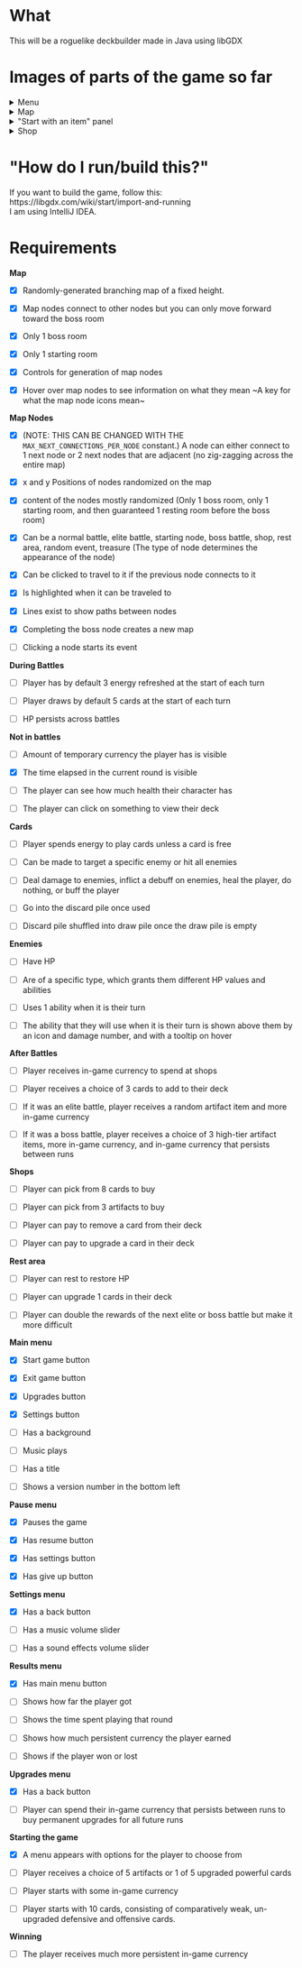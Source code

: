 <h1>What</h1>
This will be a roguelike deckbuilder made in Java using libGDX

<h1>Images of parts of the game so far</h1>
  <details><summary>Menu</summary>
   
![image](https://github.com/KyleSchubert/capstone-thing/assets/51379097/99c8f09e-0fc0-4fd7-8ae8-a605c67f2879)
   </details>
   
   <details><summary>Map</summary>
   
![image](https://github.com/KyleSchubert/capstone-thing/assets/51379097/3fd199f4-907c-4547-8824-537ed4b2071f)
   </details>

  <details><summary>"Start with an item" panel</summary>
   
![image](https://github.com/KyleSchubert/capstone-thing/assets/51379097/c97c1feb-b4c1-42b8-89ce-c5555b3fd516)
  </details>

  <details><summary>Shop</summary>
    
![image](https://github.com/KyleSchubert/capstone-thing/assets/51379097/2e9c9d9a-f184-4471-a310-8268d5b2008d)
  </details>
</details>

<h1>"How do I run/build this?"</h1>
If you want to build the game, follow this: https://libgdx.com/wiki/start/import-and-running 
<br>
I am using IntelliJ IDEA.

<h1>Requirements</h1>

<b>Map</b>
- [x] Randomly-generated branching map of a fixed height.
- [x] Map nodes connect to other nodes but you can only move forward toward the boss room
- [x] Only 1 boss room
- [x] Only 1 starting room
- [x] Controls for generation of map nodes
- [x] Hover over map nodes to see information on what they mean ~A key for what the map node icons mean~


<b>Map Nodes</b>
- [x] (NOTE: THIS CAN BE CHANGED WITH THE `MAX_NEXT_CONNECTIONS_PER_NODE` constant.) A node can either connect to 1 next node or 2 next nodes that are adjacent (no zig-zagging across the entire map)
- [x] x and y Positions of nodes randomized on the map
- [x] content of the nodes mostly randomized (Only 1 boss room, only 1 starting room, and then guaranteed 1 resting room before the boss room)
- [x] Can be a normal battle, elite battle, starting node, boss battle, shop, rest area, random event, treasure (The type of node determines the appearance of the node)
- [x] Can be clicked to travel to it if the previous node connects to it
- [x] Is highlighted when it can be traveled to
- [x] Lines exist to show paths between nodes
- [x] Completing the boss node creates a new map
- [ ] Clicking a node starts its event


<b>During Battles</b>
- [ ] Player has by default 3 energy refreshed at the start of each turn
- [ ] Player draws by default 5 cards at the start of each turn
- [ ] HP persists across battles


<b>Not in battles</b>
- [ ] Amount of temporary currency the player has is visible
- [x] The time elapsed in the current round is visible
- [ ] The player can see how much health their character has
- [ ] The player can click on something to view their deck


<b>Cards</b>
- [ ] Player spends energy to play cards unless a card is free
- [ ] Can be made to target a specific enemy or hit all enemies
- [ ] Deal damage to enemies, inflict a debuff on enemies, heal the player, do nothing, or buff the player
- [ ] Go into the discard pile once used
- [ ] Discard pile shuffled into draw pile once the draw pile is empty


<b>Enemies</b>
- [ ] Have HP
- [ ] Are of a specific type, which grants them different HP values and abilities
- [ ] Uses 1 ability when it is their turn
- [ ] The ability that they will use when it is their turn is shown above them by an icon and damage number, and with a tooltip on hover

 
<b>After Battles</b>
- [ ] Player receives in-game currency to spend at shops
- [ ] Player receives a choice of 3 cards to add to their deck
- [ ] If it was an elite battle, player receives a random artifact item and more in-game currency
- [ ] If it was a boss battle, player receives a choice of 3 high-tier artifact items, more in-game currency, and in-game currency that persists between runs


<b>Shops</b>
- [ ] Player can pick from 8 cards to buy
- [ ] Player can pick from 3 artifacts to buy
- [ ] Player can pay to remove a card from their deck
- [ ] Player can pay to upgrade a card in their deck


<b>Rest area</b>
- [ ] Player can rest to restore HP
- [ ] Player can upgrade 1 cards in their deck
- [ ] Player can double the rewards of the next elite or boss battle but make it more difficult


<b>Main menu</b>
- [x] Start game button<br>
- [x] Exit game button
- [x] Upgrades button
- [x] Settings button
- [ ] Has a background
- [ ] Music plays
- [ ] Has a title
- [ ] Shows a version number in the bottom left


<b>Pause menu</b>
- [x] Pauses the game
- [x] Has resume button
- [x] Has settings button
- [x] Has give up button


<b>Settings menu</b>
- [x] Has a back button
- [ ] Has a music volume slider
- [ ] Has a sound effects volume slider


<b>Results menu</b>
- [x] Has main menu button
- [ ] Shows how far the player got
- [ ] Shows the time spent playing that round
- [ ] Shows how much persistent currency the player earned
- [ ] Shows if the player won or lost


<b>Upgrades menu</b>
- [x] Has a back button
- [ ] Player can spend their in-game currency that persists between runs to buy permanent upgrades for all future runs


<b>Starting the game</b>
- [x] A menu appears with options for the player to choose from
- [ ] Player receives a choice of 5 artifacts or 1 of 5 upgraded powerful cards
- [ ] Player starts with some in-game currency
- [ ] Player starts with 10 cards, consisting of comparatively weak, un-upgraded defensive and offensive cards.


<b>Winning</b>
- [ ] The player receives much more persistent in-game currency

